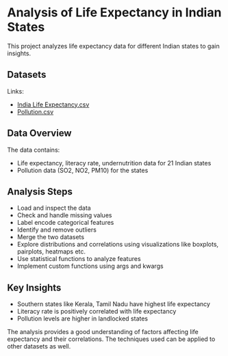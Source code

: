 # Analysis of Life Expectancy in Indian States

This project analyzes life expectancy data for different Indian states to gain insights.

## Datasets
Links:
- [India Life Expectancy.csv](https://github.com/VinayMeesaraganda/Python-Projects/files/11165458/India.Life.Expectancy.csv)
- [Pollution.csv](https://github.com/VinayMeesaraganda/Python-Projects/files/11165461/Pollution.csv)


## Data Overview

The data contains:

- Life expectancy, literacy rate, undernutrition data for 21 Indian states
- Pollution data (SO2, NO2, PM10) for the states

## Analysis Steps

- Load and inspect the data
- Check and handle missing values 
- Label encode categorical features
- Identify and remove outliers
- Merge the two datasets
- Explore distributions and correlations using visualizations like boxplots, pairplots, heatmaps etc.
- Use statistical functions to analyze features
- Implement custom functions using args and kwargs

## Key Insights

- Southern states like Kerala, Tamil Nadu have highest life expectancy
- Literacy rate is positively correlated with life expectancy
- Pollution levels are higher in landlocked states

The analysis provides a good understanding of factors affecting life expectancy and their correlations. The techniques used can be applied to other datasets as well.
